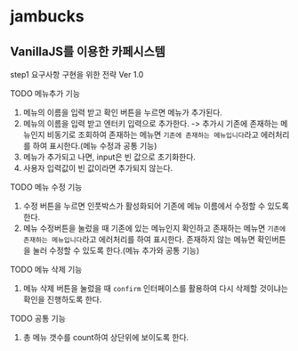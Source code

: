 # jambucks
<h2>VanillaJS를 이용한 카페시스템</h2>

step1 요구사항 구현을 위한 전략 Ver 1.0

TODO 메뉴추가 기능

1. 메뉴의 이름을 입력 받고 확인 버튼을 누르면 메뉴가 추가된다.
2. 메뉴의 이름을 입력 받고 엔터키 입력으로 추가한다.
-> 추가시 기존에 존재하는 메뉴인지 비동기로 조회하여 존재하는 메뉴면  `기존에 존재하는 메뉴입니다`라고 에러처리를 하여 표시한다.(메뉴 수정과 공통 기능)
3. 메뉴가 추가되고 나면, input은 빈 값으로 초기화한다.
4. 사용자 입력값이 빈 값이라면 추가되지 않는다.

TODO 메뉴 수정 기능

1. 수정 버튼을 누르면 인풋박스가 활성화되어 기존에 메뉴 이름에서 수정할 수 있도록 한다.
2. 메뉴 수정버튼을 눌렀을 때 기존에 있는 메뉴인지 확인하고 존재하는 메뉴면 `기존에 존재하는 메뉴입니다`라고 에러처리를 하여 표시한다. 존재하지 않는 메뉴면 확인버튼을 눌러 수정할 수 있도록 한다.(메뉴 추가와 공통 기능)

TODO 메뉴 삭제 기능

1. 메뉴 삭제 버튼을 눌렀을 때 `confirm` 인터페이스를 활용하여 다시 삭제할 것이냐는 확인을 진행하도록 한다.

TODO 공통 기능

1. 총 메뉴 갯수를 count하여 상단위에 보이도록 한다.
